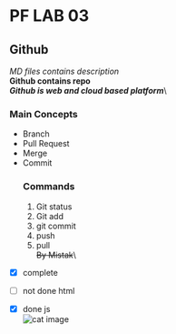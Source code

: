 # PF LAB 03
## Github
*MD files contains description*\
**Github contains repo**\
***Github is web and cloud based platform***\
### Main Concepts
* Branch
* Pull Request
* Merge
* Commit
  ### Commands
  1. Git status
  2. Git add
  3. git commit
  4. push
  5. pull\
~~By Mistak~~\
- [x] complete
- [ ] not done html
- [x] done js \
![cat image](https://encrypted-tbn0.gstatic.com/images?q=tbn:ANd9GcQzTojBf4VJCGR4Z-QxG-7GozKDuWjCst6z6Q&s)




     
